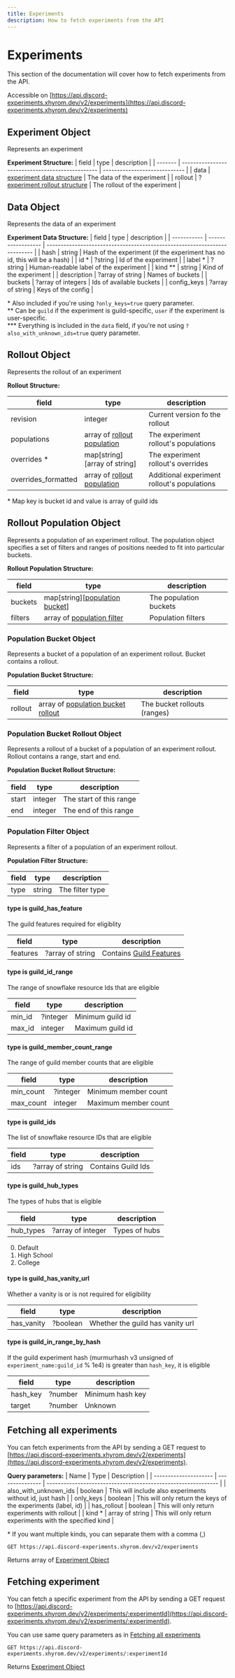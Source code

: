 ```yaml
---
title: Experiments
description: How to fetch experiments from the API
---
```


# Experiments

This section of the documentation will cover how to fetch experiments from the API.

Accessible on [https://api.discord-experiments.xhyrom.dev/v2/experiments](https://api.discord-experiments.xhyrom.dev/v2/experiments)

## Experiment Object

Represents an experiment

**Experiment Structure:**
| field   | type                                             | description                   |
| ------- | ------------------------------------------------ | ----------------------------- |
| data    | [experiment data structure](#data-object)        | The data of the experiment    |
| rollout | ?[experiment rollout structure](#rollout-object) | The rollout of the experiment |

## Data Object

Represents the data of an experiment

**Experiment Data Structure:**
| field       | type               | description                                                               |
| ----------- | ------------------ | ------------------------------------------------------------------------- |
| hash        | string             | Hash of the experiment (if the experiment has no id, this will be a hash) |
| id *        | ?string            | Id of the experiment                                                      |
| label *     | ?string            | Human-readable label of the experiment                                    |
| kind **     | string             | Kind of the experiment                                                    |
| description | ?array of string   | Names of buckets                                                          |
| buckets     | ?array of integers | Ids of available buckets                                                  |
| config_keys | ?array of string   | Keys of the config                                                        |

\* Also included if you're using `?only_keys=true` query parameter.  
\** Can be `guild` if the experiment is guild-specific, `user` if the experiment is user-specific.  
\*** Everything is included in the `data` field, if you're not using `?also_with_unknown_ids=true` query parameter.  

## Rollout Object

Represents the rollout of an experiment

**Rollout Structure:**

| field               | type                                                      | description                                 |
| ------------------- | --------------------------------------------------------- | ------------------------------------------- |
| revision            | integer                                                   | Current version fo the rollout              |
| populations         | array of [rollout population](#rollout-population-object) | The experiment rollout's populations        |
| overrides *         | map\[string\]\[array of string\]                          | The experiment rollout's overrides          |
| overrides_formatted | array of [rollout population](#rollout-population-object) | Additional experiment rollout's populations |

\* Map key is bucket id and value is array of guild ids

## Rollout Population Object

Represents a population of an experiment rollout. The population object specifies a set of filters and ranges of positions needed to fit into particular buckets.

**Rollout Population Structure:**

| field   | type                                                            | description            |
| ------- | --------------------------------------------------------------- | ---------------------- |
| buckets | map\[string\]\[[population bucket](#population-bucket-object)\] | The population buckets |
| filters | array of [population filter](#population-filter-object)         | Population filters     |

### Population Bucket Object

Represents a bucket of a population of an experiment rollout. Bucket contains a rollout.

**Population Bucket Structure:**

| field   | type                                                                    | description                  |
| ------- | ----------------------------------------------------------------------- | ---------------------------- |
| rollout | array of [population bucket rollout](#population-bucket-rollout-object) | The bucket rollouts (ranges) |

### Population Bucket Rollout Object

Represents a rollout of a bucket of a population of an experiment rollout. Rollout contains a range, start and end.

**Population Bucket Rollout Structure:**

| field | type    | description             |
| ----- | ------- | ----------------------- |
| start | integer | The start of this range |
| end   | integer | The end of this range   |

### Population Filter Object

Represents a filter of a population of an experiment rollout.

**Population Filter Structure:**

| field | type   | description     |
| ----- | ------ | --------------- |
| type  | string | The filter type |

#### type is **guild_has_feature**
The guild features required for eligiblity

| field    | type             | description                                                                                                |
| -------- | ---------------- | ---------------------------------------------------------------------------------------------------------- |
| features | ?array of string | Contains [Guild Features](https://discord.com/developers/docs/resources/guild#guild-object-guild-features) |

#### type is **guild_id_range**
The range of snowflake resource Ids that are eligible

| field  | type     | description      |
| ------ | -------- | ---------------- |
| min_id | ?integer | Minimum guild id |
| max_id | integer  | Maximum guild id |

#### type is **guild_member_count_range**
The range of guild member counts that are eligible

| field     | type     | description          |
| --------- | -------- | -------------------- |
| min_count | ?integer | Minimum member count |
| max_count | integer  | Maximum member count |

#### type is **guild_ids**
The list of snowflake resource IDs that are eligible

| field | type             | description        |
| ----- | ---------------- | ------------------ |
| ids   | ?array of string | Contains Guild Ids |

#### type is **guild_hub_types**
The types of hubs that is eligible

| field     | type              | description   |
| --------- | ----------------- | ------------- |
| hub_types | ?array of integer | Types of hubs |

0. Default
1. High School
2. College

#### type is **guild_has_vanity_url**
Whether a vanity is or is not required for eligibility

| field      | type     | description                      |
| ---------- | -------- | -------------------------------- |
| has_vanity | ?boolean | Whether the guild has vanity url |

#### type is **guild_in_range_by_hash**
If the guild experiment hash (murmurhash v3 unsigned of `experiment_name:guild_id` % 1e4) is greater than `hash_key`, it is eligible

| field    | type    | description      |
| -------- | ------- | ---------------- |
| hash_key | ?number | Minimum hash key |
| target   | ?number | Unknown          |

## Fetching all experiments

You can fetch experiments from the API by sending a GET request to [https://api.discord-experiments.xhyrom.dev/v2/experiments](https://api.discord-experiments.xhyrom.dev/v2/experiments).

**Query parameters:**
| Name                  | Type            | Description                                                   |
| --------------------- | --------------- | ------------------------------------------------------------- |
| also_with_unknown_ids | boolean         | This will include also experiments without id, just hash      |
| only_keys             | boolean         | This will only return the keys of the experiments (label, id) |
| has_rollout           | boolean         | This will only return experiments with rollout                |
| kind *                | array of string | This will only return experiments with the specified kind     |

\* If you want multiple kinds, you can separate them with a comma (,)

```
GET https://api.discord-experiments.xhyrom.dev/v2/experiments
```

Returns array of [Experiment Object](#experiment-object)

## Fetching experiment

You can fetch a specific experiment from the API by sending a GET request to [https://api.discord-experiments.xhyrom.dev/v2/experiments/:experimentId](https://api.discord-experiments.xhyrom.dev/v2/experiments/:experimentId).

You can use same query parameters as in [Fetching all experiments](#fetching-all-experiments)

```
GET https://api.discord-experiments.xhyrom.dev/v2/experiments/:experimentId
```

Returns [Experiment Object](#experiment-object)
